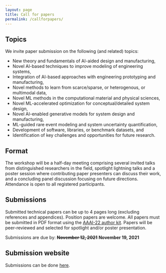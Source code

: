 ```yaml
---
layout: page
title: Call for papers
permalink: /callforpapers/
---
```


## Topics
We invite paper submission on the following (and related) topics:
- New theory and fundamentals of AI-aided design and manufacturing,
- Novel AI-based techniques to improve modeling of engineering systems,
- Integration of AI-based approaches with engineering prototyping and manufacturing,
- Novel methods to learn from scarce/sparse, or heterogenous, or multimodal data,
- Novel ML methods in the computational material and physical sciences,
- Novel ML-accelerated optimization for conceptual/detailed system design,
- Novel AI-enabled generative models for system design and manufacturing,
- ML-guided rare event modeling and system uncertainty quantification,
- Development of software, libraries, or benchmark datasets, and
- Identification of key challenges and opportunities for future research.

## Format
The workshop will be a half-day meeting comprising several invited talks from distinguished researchers in the field, spotlight lightning talks and a poster session where contributing paper presenters can discuss their work, and a concluding panel discussion focusing on future directions. Attendance is open to all registered participants.

## Submissions
Submitted technical papers can be up to 4 pages long (excluding references and appendices). Position papers are welcome. All papers must be submitted in PDF format using the [AAAI-22 author kit](https://aaai.org/Conferences/AAAI-22/submission-guidelines/). Papers will be peer-reviewed and selected for spotlight and/or poster presentation. 

Submissions are due by: ~~**November 12, 2021**~~ **November 19, 2021**

## Submission website
Submissions can be done [here](https://openreview.net/group?id=AAAI.org/2022/Workshop/ADAM). 


